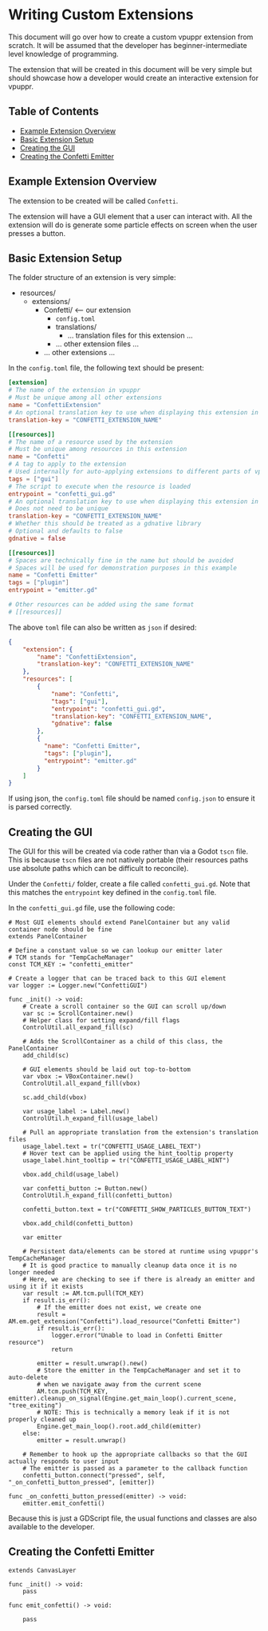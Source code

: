 # Writing Custom Extensions <!-- omit in toc -->

This document will go over how to create a custom vpuppr extension from scratch. It will
be assumed that the developer has beginner-intermediate level knowledge of programming.

The extension that will be created in this document will be very simple but should showcase
how a developer would create an interactive extension for vpuppr.

## Table of Contents <!-- omit in toc -->

- [Example Extension Overview](#example-extension-overview)
- [Basic Extension Setup](#basic-extension-setup)
- [Creating the GUI](#creating-the-gui)
- [Creating the Confetti Emitter](#creating-the-confetti-emitter)

## Example Extension Overview

The extension to be created will be called `Confetti`.

The extension will have a GUI element that a user can interact with. All the extension will
do is generate some particle effects on screen when the user presses a button.

## Basic Extension Setup

The folder structure of an extension is very simple:

* resources/
  * extensions/
    * Confetti/ <-- our extension
      * `config.toml`
      * translations/
        * ... translation files for this extension ...
      * ... other extension files ...
    * ... other extensions ...

In the `config.toml` file, the following text should be present:

```TOML
[extension]
# The name of the extension in vpuppr
# Must be unique among all other extensions
name = "ConfettiExtension"
# An optional translation key to use when displaying this extension in the UI
translation-key = "CONFETTI_EXTENSION_NAME"

[[resources]]
# The name of a resource used by the extension
# Must be unique among resources in this extension
name = "Confetti"
# A tag to apply to the extension
# Used internally for auto-applying extensions to different parts of vpuppr
tags = ["gui"]
# The script to execute when the resource is loaded
entrypoint = "confetti_gui.gd"
# An optional translation key to use when displaying this extension in the UI
# Does not need to be unique
translation-key = "CONFETTI_EXTENSION_NAME"
# Whether this should be treated as a gdnative library
# Optional and defaults to false
gdnative = false

[[resources]]
# Spaces are technically fine in the name but should be avoided
# Spaces will be used for demonstration purposes in this example
name = "Confetti Emitter"
tags = ["plugin"]
entrypoint = "emitter.gd"

# Other resources can be added using the same format
# [[resources]]
```

The above `toml` file can also be written as `json` if desired:

```JSON
{
    "extension": {
        "name": "ConfettiExtension",
        "translation-key": "CONFETTI_EXTENSION_NAME"
    },
    "resources": [
        {
            "name": "Confetti",
            "tags": ["gui"],
            "entrypoint": "confetti_gui.gd",
            "translation-key": "CONFETTI_EXTENSION_NAME",
            "gdnative": false
        },
        {
          "name": "Confetti Emitter",
          "tags": ["plugin"],
          "entrypoint": "emitter.gd"
        }
    ]
}
```

If using json, the `config.toml` file should be named `config.json` to ensure it
is parsed correctly.

## Creating the GUI

The GUI for this will be created via code rather than via a Godot `tscn` file. This is because
`tscn` files are not natively portable (their resources paths use absolute paths which
can be difficult to reconcile).

Under the `Confetti/` folder, create a file called `confetti_gui.gd`. Note that this matches
the `entrypoint` key defined in the `config.toml` file.

In the `confetti_gui.gd` file, use the following code:

```GDScript
# Most GUI elements should extend PanelContainer but any valid container node should be fine
extends PanelContainer

# Define a constant value so we can lookup our emitter later
# TCM stands for "TempCacheManager"
const TCM_KEY := "confetti_emitter"

# Create a logger that can be traced back to this GUI element
var logger := Logger.new("ConfettiGUI")

func _init() -> void:
    # Create a scroll container so the GUI can scroll up/down
    var sc := ScrollContainer.new()
    # Helper class for setting expand/fill flags
    ControlUtil.all_expand_fill(sc)

    # Adds the ScrollContainer as a child of this class, the PanelContainer
    add_child(sc)

    # GUI elements should be laid out top-to-bottom
    var vbox := VBoxContainer.new()
    ControlUtil.all_expand_fill(vbox)

    sc.add_child(vbox)

    var usage_label := Label.new()
    ControlUtil.h_expand_fill(usage_label)

    # Pull an appropriate translation from the extension's translation files
    usage_label.text = tr("CONFETTI_USAGE_LABEL_TEXT")
    # Hover text can be applied using the hint_tooltip property
    usage_label.hint_tooltip = tr("CONFETTI_USAGE_LABEL_HINT")

    vbox.add_child(usage_label)

    var confetti_button := Button.new()
    ControlUtil.h_expand_fill(confetti_button)

    confetti_button.text = tr("CONFETTI_SHOW_PARTICLES_BUTTON_TEXT")

    vbox.add_child(confetti_button)

    var emitter

    # Persistent data/elements can be stored at runtime using vpuppr's TempCacheManager
    # It is good practice to manually cleanup data once it is no longer needed
    # Here, we are checking to see if there is already an emitter and using it if it exists
    var result := AM.tcm.pull(TCM_KEY)
    if result.is_err():
        # If the emitter does not exist, we create one
        result = AM.em.get_extension("Confetti").load_resource("Confetti Emitter")
        if result.is_err():
            logger.error("Unable to load in Confetti Emitter resource")
            return
        
        emitter = result.unwrap().new()
        # Store the emitter in the TempCacheManager and set it to auto-delete
        # when we navigate away from the current scene
        AM.tcm.push(TCM_KEY, emitter).cleanup_on_signal(Engine.get_main_loop().current_scene, "tree_exiting")
        # NOTE: This is technically a memory leak if it is not properly cleaned up
        Engine.get_main_loop().root.add_child(emitter)
    else:
        emitter = result.unwrap()
    
    # Remember to hook up the appropriate callbacks so that the GUI actually responds to user input
    # The emitter is passed as a parameter to the callback function
    confetti_button.connect("pressed", self, "_on_confetti_button_pressed", [emitter])

func _on_confetti_button_pressed(emitter) -> void:
    emitter.emit_confetti()
```

Because this is just a GDScript file, the usual functions and classes are also
available to the developer.

## Creating the Confetti Emitter

```GDScript
extends CanvasLayer

func _init() -> void:
    pass

func emit_confetti() -> void:

    pass
```

